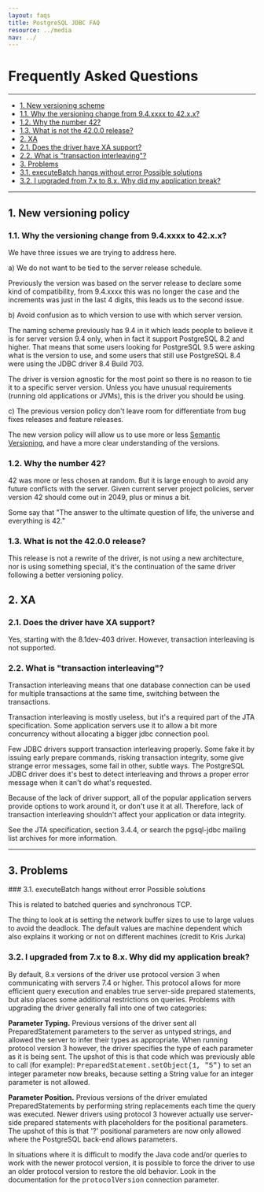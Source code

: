 ```yaml
---
layout: faqs
title: PostgreSQL JDBC FAQ
resource: ../media
nav: ../
---
```


# Frequently Asked Questions
***
* [1. New versioning scheme](#versioning)
 * [1.1. Why the versioning change from 9.4.xxxx to 42.x.x?](#version-change)
 * [1.2. Why the number 42?](#why-42)
 * [1.3. What is not the 42.0.0 release?](#42-is-not)
* [2. XA](#xa)
 * [2.1. Does the driver have XA support?](#xa-support)
 * [2.2. What is "transaction interleaving"?](#transaction-interleaving)
* [3. Problems](#problems)
 * [3.1. executeBatch hangs without error Possible solutions](#executeBatch-hangs-without-error)
 * [3.2. I upgraded from 7.x to 8.x.  Why did my application break?](#upgradeTo80)

***
<a name="versioning"></a>
## 1. New versioning policy

<a name="version-change"></a>
### 1.1. Why the versioning change from 9.4.xxxx to 42.x.x?

We have three issues we are trying to address here.

a) We do not want to be tied to the server release schedule.

Previously the version was based on the server release to declare some kind
of compatibility, from 9.4.xxxx this was no longer the case and the
increments was just in the last 4 digits, this leads us to the second issue.

b) Avoid confusion as to which version to use with which server version.

The naming scheme previously has 9.4 in it which leads people to believe it
is for server version 9.4 only, when in fact it support PostgreSQL 8.2 and higher.
That means that some users looking for PostgreSQL 9.5 were asking what is the
version to use, and some users that still use PostgreSQL 8.4 were using
the JDBC driver 8.4 Build 703.

The driver is version agnostic for the most point so there is no reason to
tie it to a specific server version. Unless you have unusual requirements
(running old applications or JVMs), this is the driver you should be using.

c) The previous version policy don't leave room for differentiate from
bug fixes releases and feature releases.

The new version policy will allow us to use more or less
<a href="http://semver.org/">Semantic Versioning</a>, and have a more clear
understanding of the versions.

<a name="why-42"></a>
### 1.2. Why the number 42?

42 was more or less chosen at random. But it is large enough to avoid
any future conflicts with the server. Given current server project policies,
server version 42 should come out in 2049, plus or minus a bit.

Some say that "The answer to the ultimate question of life,
the universe and everything is 42."

<a name="42-is-not"></a>
### 1.3. What is not the 42.0.0 release?

This release is not a rewrite of the driver, is not using a new architecture,
nor is using something special, it's the continuation of the same driver
following a better versioning policy.

<a name="xa"></a>
## 2. XA

<a name="xa-support"></a>
### 2.1. Does the driver have XA support?

Yes, starting with the 8.1dev-403 driver. However, transaction interleaving is
not supported.

<a name="transaction-interleaving"></a>
### 2.2. What is "transaction interleaving"?

Transaction interleaving means that one database connection can be
used for multiple transactions at the same time, switching between
the transactions.

Transaction interleaving is mostly useless, but it's a required part
of the JTA specification. Some application servers use it to allow a
bit more concurrency without allocating a bigger jdbc connection
pool.

Few JDBC drivers support transaction interleaving properly. Some
fake it by issuing early prepare commands, risking transaction
integrity, some give strange error messages, some fail in other,
subtle ways. The PostgreSQL JDBC driver does it's best to detect
interleaving and throws a proper error message when it can't do
what's requested.

Because of the lack of driver support, all of the popular application
servers provide options to work around it, or don't use it at all.
Therefore, lack of transaction interleaving shouldn't affect your
application or data integrity.

See the JTA specification, section 3.4.4, or search the pgsql-jdbc
mailing list archives for more information.

***
<a name="problems"></a>
## 3. Problems
<a name="executeBatch-hangs-without-error">
### 3.1. executeBatch hangs without error Possible solutions

This is related to batched queries and synchronous TCP.

The thing to look at is setting the network buffer
sizes to use to large values to avoid the deadlock.  The default values
are machine dependent which also explains it working or not on different
machines (credit to Kris Jurka)

<a name="upgradeTo80"></a>
### 3.2. I upgraded from 7.x to 8.x.  Why did my application break?

By default, 8.x versions of the driver use protocol version 3 when
communicating with servers 7.4 or higher.  This protocol allows for
more efficient query execution and enables true server-side
prepared statements, but also places some additional restrictions on
queries.  Problems with upgrading the driver generally fall into one
of two categories:

__Parameter Typing.__ Previous versions of the driver
sent all PreparedStatement parameters to the server as untyped
strings, and allowed the server to infer their types as appropriate.
When running protocol version 3 however, the driver specifies the
type of each parameter as it is being sent.  The upshot of this is
that code which was previously able to call (for example):
<span style="font-family: Courier New,Courier,monospace;">PreparedStatement.setObject(1, "5")</span>
to set an integer parameter now breaks, because setting a String value
for an integer parameter is not allowed.

__Parameter Position.__ Previous versions of the driver
emulated PreparedStatements by performing string replacements
each time the query was executed.  Newer drivers using protocol 3
however actually use server-side prepared statements with
placeholders for the positional parameters. The upshot of this is
that '?' positional parameters are now only allowed where the
PostgreSQL back-end allows parameters.

In situations where it is difficult to modify the Java code and/or
queries to work with the newer protocol version, it is possible to
force the driver to use an older protocol version to restore the old
behavior.  Look in the documentation for the
<span style="font-family: Courier New,Courier,monospace;">protocolVersion</span>
connection parameter.